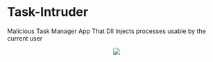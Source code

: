 # Task-Intruder
Malicious Task Manager App That Dll Injects processes usable by the current user 

<p style="text-align: center"><img src="[https://files.document360.io/filename/folder/subfolder/imagename.png](https://raw.githubusercontent.com/H0R4T1U/Task-Intruder/main/Task%20Intruder.png)"></p>
